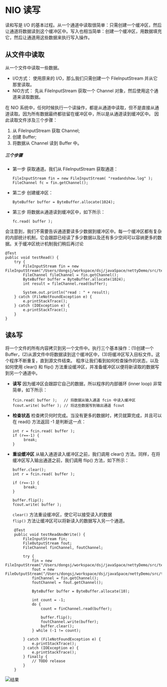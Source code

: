 # NIO 读写

读和写是 I/O 的基本过程。从一个通道中读取很简单：只需创建一个缓冲区，然后让通道将数据读到这个缓冲区中。写入也相当简单：创建一个缓冲区，用数据填充它，然后让通道用这些数据来执行写入操作。

## 从文件中读取
从一个文件中读取一些数据。

- I/O方式： 使用原来的 I/O，那么我们只需创建一个 FileInputStream 并从它那里读取。  
- NIO方式： 先从 FileInputStream 获取一个 Channel 对象，然后使用这个通道来读取数据。

在 NIO 系统中，任何时候执行一个读操作，都是从通道中读取，但不是直接从通道读取。因为所有数据最终都驻留在缓冲区中，所以是从通道读到缓冲区中。
因此读取文件涉及三个步骤：
1. 从 FileInputStream 获取 Channel;
2. 创建 Buffer;
3. 将数据从 Channel 读到 Buffer 中。

##### 三个步骤
- 第一步 获取通道。我们从 FileInputStream 获取通道：  
    ```
    FileInputStream fin = new FileInputStream( "readandshow.log" );
    FileChannel fc = fin.getChannel();
    ```
- 第二步 创建缓冲区：  
    ```
    ByteBuffer buffer = ByteBuffer.allocate(1024);
    ``` 
- 第三步 将数据从通道读到缓冲区中，如下所示：  
    ```
    fc.read( buffer );
    ```
    
会注意到，我们不需要告诉通道要读多少数据到缓冲区中。每一个缓冲区都有复杂的内部统计机制，它会跟踪已经读了多少数据以及还有多少空间可以容纳更多的数据。关于缓冲区统计机制我们稍后再讨论

```
@Test
public void testRead() {
    try {
        FileInputStream fin = new FileInputStream("/Users/dongsj/workspace/dsj/javaSpace/nettyDemo/src/test/resources/nio/readandshow.log");
        FileChannel fileChannel = fin.getChannel();
        ByteBuffer buffer = ByteBuffer.allocate(1024);
        int result = fileChannel.read(buffer);
            
        System.out.println("read : " + result);
    } catch (FileNotFoundException e) {
        e.printStackTrace();
    } catch (IOException e) {
        e.printStackTrace();
    }
}
```

## 读&写

将一个文件的所有内容拷贝到另一个文件中。执行三个基本操作：(1)创建一个Buffer，(2)从源文件中将数据读到这个缓冲区中，(3)将缓冲区写入目标文件。这个程序不断重复，直到源文件结束。
程序让我们看到如何检查操作的状态，以及如何使用 clear() 和 flip() 方法重设缓冲区，并准备缓冲区以便将新读取的数据写到另一个通道中。

- **读写**
因为缓冲区会跟踪它自己的数据，所以程序的内部循环 (inner loop) 非常简单，如下所示：  
    ```
    fcin.read( buffer );   // 将数据从输入通道 fcin 中读入缓冲区
    fcout.write( buffer ); // 将这些数据写到输出通道 fcout
    ```
    
- **检查状态**
检查拷贝何时完成。当没有更多的数据时，拷贝就算完成，并且可以在 read() 方法返回 -1 是判断这一点：  
    ```
    int r = fcin.read( buffer );
    if (r==-1) {
         break;
    }
    ```
    
- **重设缓冲区**
从输入通道读入缓冲区之前，我们调用 clear() 方法。同样，在将缓冲区写入输出通道之前，我们调用 flip() 方法，如下所示：  
    ```
    buffer.clear();
    int r = fcin.read( buffer );
    
    if (r==-1) {
         break;
    }
    
    buffer.flip();
    fcout.write( buffer );
    ```
    
    `clear()` 方法重设缓冲区，使它可以接受读入的数据  
    `flip()` 方法让缓冲区可以将新读入的数据写入另一个通道。


```
    @Test
    public void testReadAndWrite() {
        FileInputStream fin;
        FileOutputStream fout;
        FileChannel finChannel, foutChannel;

        try {
            fin = new FileInputStream("/Users/dongsj/workspace/dsj/javaSpace/nettyDemo/src/test/resources/nio/readandshow.log");
            fout = new FileOutputStream("/Users/dongsj/workspace/dsj/javaSpace/nettyDemo/src/test/resources/nio/readandshow.log_copy");
            finChannel = fin.getChannel();
            foutChannel = fout.getChannel();

            ByteBuffer buffer = ByteBuffer.allocate(10);

            int count = -1;
            do {
                count = finChannel.read(buffer);

                buffer.flip();
                foutChannel.write(buffer);
                buffer.clear();
            } while (-1 != count);
            
        } catch (FileNotFoundException e) {
            e.printStackTrace();
        } catch (IOException e) {
            e.printStackTrace();
        } finally {
            // TODO release
        }
    }

```

![结果](http://upload-images.jianshu.io/upload_images/1366868-4d5dc390e3f1fb2d.png?imageMogr2/auto-orient/strip%7CimageView2/2/w/1240)

